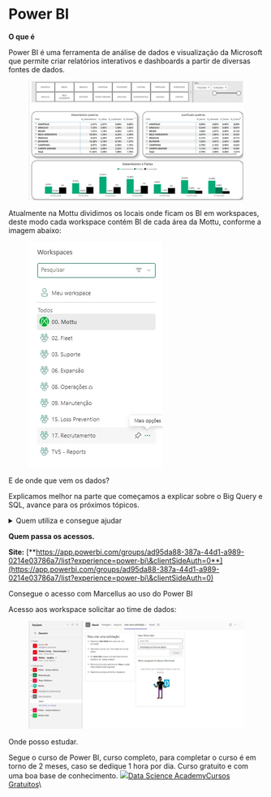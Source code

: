 # Power BI

**O que é**

Power BI é uma ferramenta de análise de dados e visualização da Microsoft que permite criar relatórios interativos e dashboards a partir de diversas fontes de dados.

<figure><img src="../../../.gitbook/assets/image (13).png" alt=""><figcaption></figcaption></figure>

Atualmente na Mottu dividimos os locais onde ficam os BI em workspaces, deste modo cada workspace contém BI de cada área da Mottu, conforme a imagem abaixo:

<figure><img src="../../../.gitbook/assets/image (14).png" alt=""><figcaption></figcaption></figure>

E de onde que vem os dados?

Explicamos melhor na parte que começamos a explicar sobre o Big Query e SQL, avance para os próximos tópicos.

<details>

<summary>Quem utiliza e consegue ajudar</summary>

![](../../../.gitbook/assets/Chico.png)![](<../../../.gitbook/assets/Mori (2).png>)

![](<../../../.gitbook/assets/Edu (4).png>)![](<../../../.gitbook/assets/José (1).png>)

![](<../../../.gitbook/assets/Victor Esteves.png>)![](../../../.gitbook/assets/Braga.png)

![](../../../.gitbook/assets/Henrique.png)![](<../../../.gitbook/assets/Nathalia (1).png>)

![](../../../.gitbook/assets/Gian.png)

</details>

**Quem passa os acessos.**

**Site:** [**https://app.powerbi.com/groups/ad95da88-387a-44d1-a989-0214e03786a7/list?experience=power-bi\&clientSideAuth=0**](https://app.powerbi.com/groups/ad95da88-387a-44d1-a989-0214e03786a7/list?experience=power-bi\&clientSideAuth=0)

Consegue o acesso com Marcellus ao uso do Power BI

Acesso aos workspace solicitar ao time de dados:

<figure><img src="../../../.gitbook/assets/image (15).png" alt=""><figcaption></figcaption></figure>

Onde posso estudar.

Segue o curso de Power BI, curso completo, para completar o curso é em torno de 2 meses, caso se dedique 1 hora por dia. Curso gratuito e com uma boa base de conhecimento. [![](https://lwfiles000.mycourse.app/datascienceacademy-public/theme/cf08db5f00789269b52ddb66fcb84c3a.png)Data Science AcademyCursos Gratuitos](https://www.datascienceacademy.com.br/cursosgratuitos?msg=not-logged-in)\
